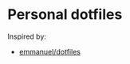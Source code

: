 # Personal dotfiles

Inspired by:

- [emmanuel/dotfiles](https://github.com/emmanueletti/dotfiles/tree/main)
